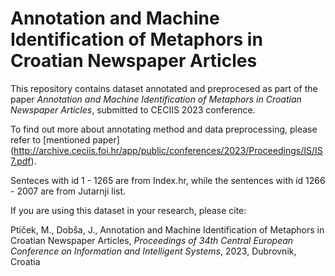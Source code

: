 # Annotation and Machine Identification of Metaphors in Croatian Newspaper Articles

This repository contains dataset annotated and preprocesed as part of the paper *Annotation and Machine Identification of Metaphors in Croatian Newspaper Articles*, submitted to CECIIS 2023 conference.

To find out more about annotating method and data preprocessing, please refer to [mentioned paper] (http://archive.ceciis.foi.hr/app/public/conferences/2023/Proceedings/IS/IS7.pdf).

Senteces with id  1 - 1265 are from Index.hr, while the sentences with id 1266 - 2007 are from Jutarnji list.

If you are using this dataset in your research, please cite:

Ptiček, M., Dobša, J., Annotation and Machine Identification of Metaphors in Croatian Newspaper Articles, *Proceedings of 34th Central European Conference on Information and Intelligent Systems*, 2023, Dubrovnik, Croatia

